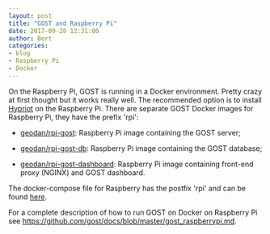 ```yaml
---
layout: post
title: "GOST and Raspberry Pi"
date: 2017-09-28 12:31:00
author: Bert
categories: 
- blog
- Raspberry Pi
- Docker
---
```


On the Raspberry Pi, GOST is running in a  Docker environment. Pretty crazy at first thought but it works really well. The recommended option is to install <a href="https://blog.hypriot.com/">Hypriot</a> on the Raspberry Pi. There are separate GOST Docker images for Raspberry Pi, they have the prefix 'rpi':

- <a href="https://hub.docker.com/r/geodan/gost/">geodan/rpi-gost</a>: Raspberry Pi image containing the GOST server;

- <a href= "https://hub.docker.com/r/geodan/gost-db/">geodan/rpi-gost-db</a>: Raspberry Pi image containing the GOST database;

- <a href="https://hub.docker.com/r/geodan/gost-dashboard">geodan/rpi-gost-dashboard</a>: Raspberry Pi image containing front-end proxy (NGINX) and GOST dashboard.

The docker-compose file for Raspberry has the postfix 'rpi' and can be found <a href="https://github.com/gost/docker-compose/blob/master/docker-compose-rpi.yml">here</a>.

For a complete description of how to run GOST on Docker on Raspberry Pi see <a href="https://github.com/gost/docs/blob/master/gost_raspberrypi.md">https://github.com/gost/docs/blob/master/gost_raspberrypi.md<a/>.